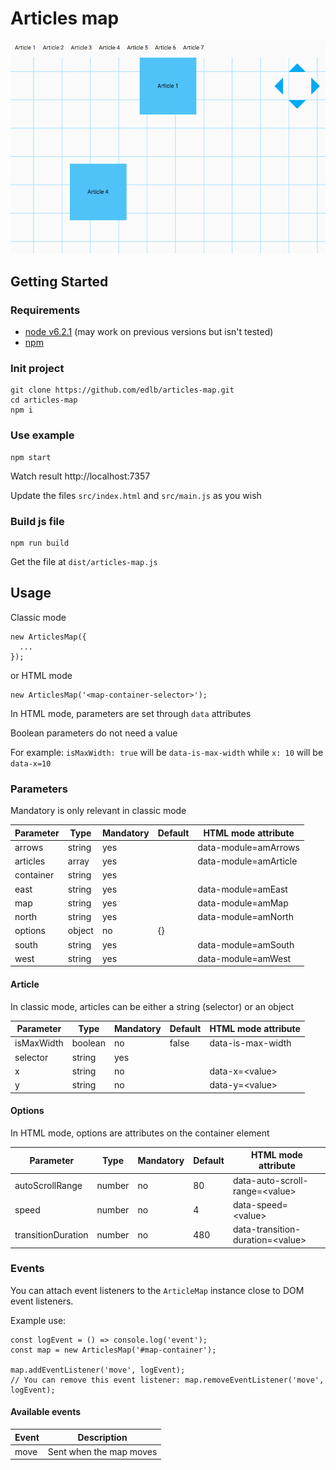 # Articles map

![Example screenshot](https://github.com/edlb/articles-map/raw/master/demo/screen.png)

## Getting Started

### Requirements

- [node v6.2.1](https://nodejs.org/) (may work on previous versions but isn't tested)
- [npm](https://www.npmjs.com/)

### Init project

```
git clone https://github.com/edlb/articles-map.git
cd articles-map
npm i
```

### Use example

```
npm start
```

Watch result http://localhost:7357

Update the files `src/index.html` and `src/main.js` as you wish

### Build js file

```
npm run build
```

Get the file at `dist/articles-map.js`

## Usage

Classic mode

```
new ArticlesMap({
  ...
});
```

or HTML mode

```
new ArticlesMap('<map-container-selector>');
```

In HTML mode, parameters are set through `data` attributes

Boolean parameters do not need a value

For example: `isMaxWidth: true` will be `data-is-max-width` while `x: 10` will be `data-x=10`

### Parameters

Mandatory is only relevant in classic mode

| Parameter | Type   | Mandatory | Default | HTML mode attribute   |
|-----------|--------|-----------|---------|-----------------------|
| arrows    | string | yes       |         | data-module=amArrows  |
| articles  | array  | yes       |         | data-module=amArticle |
| container | string | yes       |         |                       |
| east      | string | yes       |         | data-module=amEast    |
| map       | string | yes       |         | data-module=amMap     |
| north     | string | yes       |         | data-module=amNorth   |
| options   | object | no        | {}      |                       |
| south     | string | yes       |         | data-module=amSouth   |
| west      | string | yes       |         | data-module=amWest    |

#### Article

In classic mode, articles can be either a string (selector) or an object

| Parameter  | Type    | Mandatory | Default | HTML mode attribute  |
|------------|---------|-----------|---------|----------------------|
| isMaxWidth | boolean | no        | false   | data-is-max-width    |
| selector   | string  | yes       |         |                      |
| x          | string  | no        |         | data-x=\<value>      |
| y          | string  | no        |         | data-y=\<value>      |

#### Options

In HTML mode, options are attributes on the container element

| Parameter          | Type    | Mandatory | Default | HTML mode attribute               |
|--------------------|---------|-----------|---------|-----------------------------------|
| autoScrollRange    | number  | no        | 80      | data-auto-scroll-range=\<value>   |
| speed              | number  | no        | 4       | data-speed=\<value>               |
| transitionDuration | number  | no        | 480     | data-transition-duration=\<value> |

### Events

You can attach event listeners to the `ArticleMap` instance close to DOM event listeners.

Example use:

```
const logEvent = () => console.log('event');
const map = new ArticlesMap('#map-container');

map.addEventListener('move', logEvent);
// You can remove this event listener: map.removeEventListener('move', logEvent);
```

#### Available events

| Event | Description             |
|-------|-------------------------|
| move  | Sent when the map moves |
